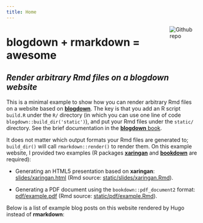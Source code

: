 ```yaml
---
title: Home
---
```


[<img src="https://simpleicons.org/icons/github.svg" style="max-width:15%;min-width:40px;float:right;" alt="Github repo" />](https://github.com/yihui/blogdown-static)

# blogdown + rmarkdown = awesome

## _Render arbitrary Rmd files on a blogdown website_

This is a minimal example to show how you can render arbitrary Rmd files on a website based on [**blogdown**](https://github.com/rstudio/blogdown). The key is that you add an R script `build.R` under the `R/` directory (in which you can use one line of code `blogdown::build_dir('static')`), and put your Rmd files under the `static/` directory. See the brief documentation in the [**blogdown** book](https://bookdown.org/yihui/blogdown/static-files.html).

It does not matter which output formats your Rmd files are generated to; `build_dir()` will call `rmarkdown::render()` to render them. On this example website, I provided two examples (R packages [**xaringan**](https://github.com/yihui/xaringan) and [**bookdown**](https://github.com/rstudio/bookdown) are required):

- Generating an HTML5 presentation based on **xaringan**: [slides/xaringan.html](/slides/xaringan.html) (Rmd source: [static/slides/xaringan.Rmd](https://github.com/yihui/blogdown-static/blame/master/static/slides/xaringan.Rmd)).

- Generating a PDF document using the `bookdown::pdf_document2` format: [pdf/example.pdf](/pdf/example.pdf) (Rmd source: [static/pdf/example.Rmd](https://github.com/yihui/blogdown-static/blame/master/static/pdf/example.Rmd)).

Below is a list of example blog posts on this website rendered by Hugo instead of **rmarkdown**:
